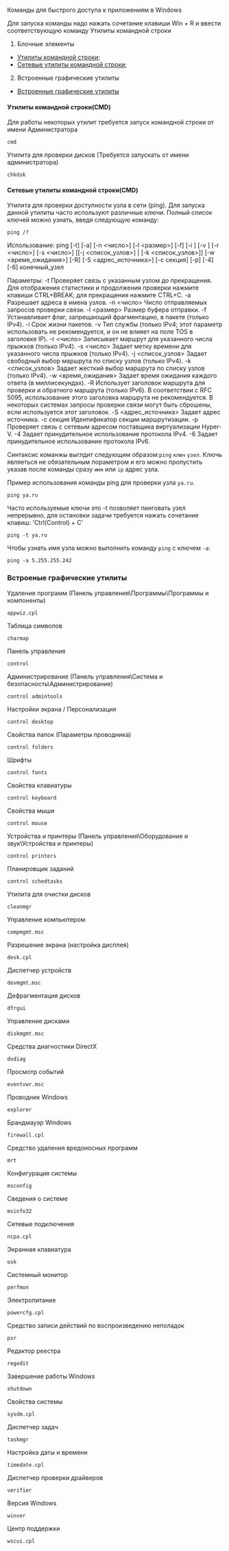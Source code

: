 Команды для быстрого доступа к приложениям в Windows

Для запуска команды надо нажать сочетание клавиши Win + R и ввести соответствующую команду
Утилиты командной строки 

1. Блочные элементы
 + [Утилиты командной строки](#UtilCMD);
 + [Сетевые утилиты командной строки](#NetCMD);
2. Встроенные графические утилиты
 + [Встроенные графические утилиты](#UtilGUI)


#### <a name="UtilCMD"></a>   Утилиты командной строки(CMD)


Для работы некоторых утилит требуется запуск командной строки от имени Администратора 
 
    cmd

Утилита для проверки дисков (Требуется запускать от имени администратора)

    chkdsk


#### <a name="NetCMD"></a>    Сетевые утилиты командной строки(CMD)


Утилита для проверки доступности узла в сети (ping). Для запуска данной утилиты часто используют различные ключи. Полный список ключей можно узнать, введя следующую команду:

    ping /?


Использование: ping [-t] [-a] [-n <число>] [-l <размер>] [-f] [-i <TTL>]
                    [-v <TOS>] [-r <число>] [-s <число>]
                    [[-j <список_узлов>] | [-k <список_узлов>]]
                    [-w <время_ожидания>] [-R] [-S <адрес_источника>]
                    [-c секция] [-p] [-4] [-6] конечный_узел

Параметры:
  -t                   Проверяет связь с указанным узлом до прекращения.
                       Для отображения статистики и продолжения проверки
                       нажмите клавиши CTRL+BREAK;
                       для прекращения нажмите CTRL+C.
  -a                   Разрешает адреса в имена узлов.
  -n <число>           Число отправляемых запросов проверки связи.
  -l <размер>          Размер буфера отправки.
  -f                   Устанавливает флаг, запрещающий фрагментацию,
                       в пакете (только IPv4).
  -i <TTL>             Срок жизни пакетов.
  -v <TOS>             Тип службы (только IPv4; этот параметр
                       использовать не рекомендуется, и он не влияет на поле
                       TOS в заголовке IP).
  -r <число>           Записывает маршрут для указанного числа прыжков
                       (только IPv4).
  -s <число>           Задает метку времени для указанного числа прыжков
                       (только IPv4).
  -j <список_узлов>    Задает свободный выбор маршрута по списку узлов
                       (только IPv4).
  -k <список_узлов>    Задает жесткий выбор маршрута по списку узлов
                       (только IPv4).
  -w <время_ожидания>  Задает время ожидания каждого ответа (в миллисекундах).
  -R                   Использует заголовок маршрута для проверки и обратного
                       маршрута (только IPv6). В соответствии с RFC 5095,
                       использование этого заголовка маршрута не рекомендуется.
                       В некоторых системах запросы проверки связи могут быть
                       сброшены, если используется этот заголовок.
  -S <адрес_источника> Задает адрес источника.
  -c секция            Идентификатор секции маршрутизации.
  -p                   Проверяет связь с сетевым адресом поставщика
                       виртуализации Hyper-V.
  -4                   Задает принудительное использование протокола IPv4.
  -6                   Задает принудительное использование протокола IPv6.

Синтаксис команжы выглдит следующим образом:`ping` `ключ` `узел`. Ключь являеться не обязательным пораметром и его можно пропустить указав после команды сразу `имя` или `ip` адрес узла. 

Пример использования команды ping для проверки узла `ya.ru`.

    ping ya.ru

Часто используемые ключи это -t позволяет пинговать узел непрерывно, для остановки задачи требуется нажать cочетание клавиш: 'Ctrl(Control) + C'

    ping -t ya.ru

Чтобы узнать имя узла можно выполнить команду `ping` с ключем `-a`:

    ping -a 5.255.255.242


### <a name="UtilGUI" />    Встроеные графические утилиты


Удаление программ (Панель управления\Программы\Программы и компоненты)
 
    appwiz.cpl

Таблица символов
   
    charmap

Панель управления

    control

Администрирование (Панель управления\Система и безопасность\Администрирование)

    control admintools

Настройки экрана / Персонализация

    control desktop

Свойства папок (Параметры проводника)

    control folders

Шрифты

    control fonts

Свойства клавиатуры

    control keyboard

Свойства мыши

    control mouse

Устройства и принтеры (Панель управления\Оборудование и звук\Устройства и принтеры)

    control printers

Планировщик заданий

    control schedtasks
 
Утилита для очистки дисков

    cleanmgr

Управление компьютером

    compmgmt.msc

Разрешение экрана (настройка дисплея)

    desk.cpl

Диспетчер устройств

    devmgmt.msc

Дефрагментация дисков

    dfrgui

Управление дисками
    
    diskmgmt.msc

Средства диагностики DirectX

    dxdiag

Просмотр событий

    eventvwr.msc

Проводник Windows

    explorer

Брандмауэр Windows

    firewall.cpl

Средство удаления вредоносных программ

    mrt

Конфигурация системы

    msconfig

Сведения о системе
    
    msinfo32

Сетевые подключения
    
    ncpa.cpl

Экранная клавиатура

    osk

Системный монитор
    
    perfmon

Электропитание

    powercfg.cpl


Средство записи действий по воспроизведению неполадок
    
    psr

Редактор реестра
    
    regedit

Завершение работы Windows

    shutdown

Свойства системы

    sysdm.cpl

Диспетчер задач

    taskmgr

Настройка даты и времени

    timedate.cpl

Диспетчер проверки драйверов

    verifier

Версия Windows
    
    winver

Центр поддержки
    
    wscui.cpl
